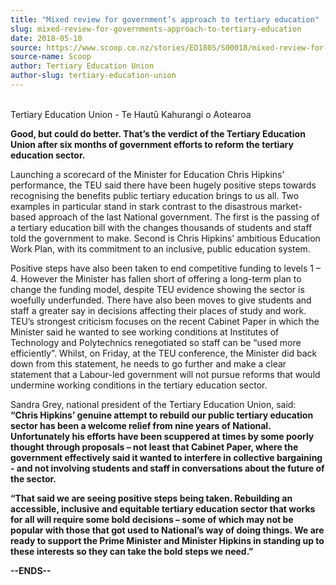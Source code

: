 ```yaml
---
title: "Mixed review for government’s approach to tertiary education"
slug: mixed-review-for-governments-approach-to-tertiary-education
date: 2018-05-10
source: https://www.scoop.co.nz/stories/ED1805/S00018/mixed-review-for-governments-approach-to-tertiary-education.htm
source-name: Scoop
author: Tertiary Education Union
author-slug: tertiary-education-union
---
```


<p><br>Tertiary Education Union - Te Hautū Kahurangi o
Aotearoa</p><p><strong>Good, but could do better. That’s
the verdict of the Tertiary Education Union after six months
of government efforts to reform the tertiary education
sector.</strong><strong></strong></p>

<p>Launching a scorecard of the Minister for
Education Chris Hipkins’ performance, the TEU said
there have been hugely positive steps towards recognising
the benefits public tertiary education brings to us all. Two
examples in particular stand in stark contrast to the
disastrous market-based approach of the last National
government. The first is the passing of a tertiary education
bill with the changes thousands of students and staff told
the government to make. Second is Chris Hipkins’ ambitious
Education Work Plan, with its commitment to an inclusive,
public education system.</p>

<p>Positive steps have also been
taken to end competitive funding to levels 1 – 4. However
the Minister has fallen short of offering a long-term plan
to change the funding model, despite TEU evidence showing the sector
is woefully underfunded. There have also been moves to give
students and staff a greater say in decisions affecting
their places of study and work. TEU’s strongest criticism
focuses on the recent Cabinet Paper in which the Minister
said he wanted to see working conditions at Institutes of
Technology and Polytechnics renegotiated so staff can be
“used more efficiently”. Whilst, on Friday, at the TEU
conference, the Minister did back down from this statement,
he needs to go further and make a clear statement that a
Labour-led government will not pursue reforms that would
undermine working conditions in the tertiary education
sector.
</p>

<p>Sandra Grey, national president of the Tertiary
Education Union, said: <strong>“Chris Hipkins’ genuine
attempt to rebuild our public tertiary education sector has
been a welcome relief from nine years of National.
Unfortunately his efforts have been scuppered at times by
some poorly thought through proposals – not least that
Cabinet Paper, where the government effectively said it
wanted to interfere in collective bargaining - and not
involving students and staff in conversations about the
future of the sector.</strong></p>

<p><strong>“That said we are
seeing positive steps being taken. Rebuilding an accessible,
inclusive and equitable tertiary education sector that works
for all will require some bold decisions – some of which
may not be popular with those that got used to National’s
way of doing things. We are ready to support the Prime
Minister and Minister Hipkins in standing up to these
interests so they can take the bold steps we
need.”</strong><strong></strong></p>

<p><strong>--ENDS--</strong><strong></strong></p>